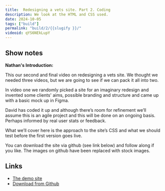 ```yaml
---
title:  Redesigning a vets site. Part 2. Coding 
description: We look at the HTML and CSS used.
date: 2024-10-05
tags: ["build"]
permalink: "build/2/{{slugify }}/"
videoid: qYS6NEkLupY
---
```


## Show notes

**Nathan's Introduction:**

This our second and final video on redesigning a vets site. We thought we needed  three videos, but we are going to see if we can pack it all into two.


In video one  we randomly picked a site for an imaginary redesign and invented some clients' aims, possible branding and structure and came up with a basic mock up in Figma.

David has coded it up  and although there’s room for refinement we’ll assume this is an agile project and this will be done on an ongoing basis. Perhaps informed by real user stats or feedback. 

What we’ll cover here is the approach to the site’s CSS and what we should test before the first  version goes live.

You can download the site via github (see link below) and follow along if you like.  The images on github have been replaced with stock images.

## Links

- [The demo site](https://vets.here24.co/)
- [Download from Github]( https://github.com/DavidWaumsley/Vets-demo)